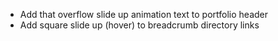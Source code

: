- Add that overflow slide up animation text to portfolio header
- Add square slide up (hover) to breadcrumb directory links
